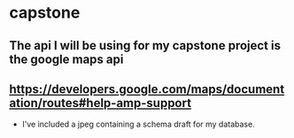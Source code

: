 # capstone

## The api I will be using for my capstone project is the google maps api

## https://developers.google.com/maps/documentation/routes#help-amp-support

- I've included a jpeg containing a schema draft for my database.